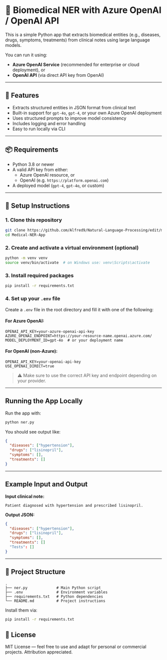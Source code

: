 # 🧬 Biomedical NER with Azure OpenAI / OpenAI API

This is a simple Python app that extracts biomedical entities (e.g., diseases, drugs, symptoms, treatments) from clinical notes using large language models.

You can run it using:
- **Azure OpenAI Service** (recommended for enterprise or cloud deployment), or
- **OpenAI API** (via direct API key from OpenAI)

---

## 🔧 Features

- Extracts structured entities in JSON format from clinical text
- Built-in support for `gpt-4o`, `gpt-4`, or your own Azure OpenAI deployment
- Uses structured prompts to improve model consistency
- Includes logging and error handling
- Easy to run locally via CLI

---

## 📦 Requirements

- Python 3.8 or newer
- A valid API key from either:
  - Azure OpenAI resource, or
  - OpenAI (e.g. `https://platform.openai.com`)
- A deployed model (`gpt-4`, `gpt-4o`, or custom)

---

## 🔧 Setup Instructions

### 1. Clone this repository

```bash
git clone https://github.com/Alfred9/Natural-Language-Processing/edit/main/Medical-NER-App.git
cd Medical-NER-App
```

### 2. Create and activate a virtual environment (optional)

```bash
python -m venv venv
source venv/bin/activate  # on Windows use: venv\Scripts\activate
```

### 3. Install required packages

```bash
pip install -r requirements.txt
```

### 4. Set up your `.env` file

Create a `.env` file in the root directory and fill it with one of the following:

#### For **Azure OpenAI**:

```env
OPENAI_API_KEY=your-azure-openai-api-key
AZURE_OPENAI_ENDPOINT=https://your-resource-name.openai.azure.com/
MODEL_DEPLOYMENT_ID=gpt-4o  # or your deployment name
```

#### For **OpenAI** (non-Azure):

```env
OPENAI_API_KEY=your-openai-api-key
USE_OPENAI_DIRECT=true
```

> ⚠ Make sure to use the correct API key and endpoint depending on your provider.

---

##  Running the App Locally

Run the app with:

```bash
python ner.py
```

You should see output like:

```json
{
  "diseases": ["hypertension"],
  "drugs": ["lisinopril"],
  "symptoms": [],
  "treatments": []
}
```

---

##  Example Input and Output

**Input clinical note:**
```
Patient diagnosed with hypertension and prescribed lisinopril.
```

**Output JSON:**
```json
{
  "diseases": ["hypertension"],
  "drugs": ["lisinopril"],
  "symptoms": [],
  "treatments": []
  "Tests": []
}
```

---

## 📂 Project Structure

```
.
├── ner.py             # Main Python script
├── .env               # Environment variables 
├── requirements.txt   # Python dependencies
└── README.md          # Project instructions
```

Install them via:

```bash
pip install -r requirements.txt
```
## 📄 License

MIT License — feel free to use and adapt for personal or commercial projects. Attribution appreciated.
